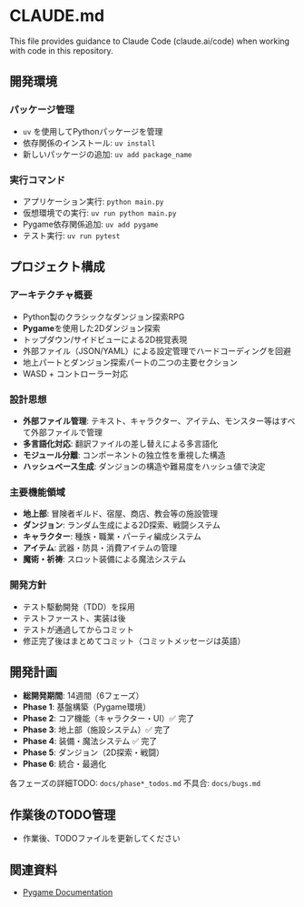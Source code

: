# CLAUDE.md

This file provides guidance to Claude Code (claude.ai/code) when working with code in this repository.

## 開発環境

### パッケージ管理
- `uv` を使用してPythonパッケージを管理
- 依存関係のインストール: `uv install`
- 新しいパッケージの追加: `uv add package_name`

### 実行コマンド
- アプリケーション実行: `python main.py`
- 仮想環境での実行: `uv run python main.py`
- Pygame依存関係追加: `uv add pygame`
- テスト実行: `uv run pytest`

## プロジェクト構成

### アーキテクチャ概要
- Python製のクラシックなダンジョン探索RPG
- **Pygame**を使用した2Dダンジョン探索
- トップダウン/サイドビューによる2D視覚表現
- 外部ファイル（JSON/YAML）による設定管理でハードコーディングを回避
- 地上パートとダンジョン探索パートの二つの主要セクション
- WASD + コントローラー対応

### 設計思想
- **外部ファイル管理**: テキスト、キャラクター、アイテム、モンスター等はすべて外部ファイルで管理
- **多言語化対応**: 翻訳ファイルの差し替えによる多言語化
- **モジュール分離**: コンポーネントの独立性を重視した構造
- **ハッシュベース生成**: ダンジョンの構造や難易度をハッシュ値で決定

### 主要機能領域
- **地上部**: 冒険者ギルド、宿屋、商店、教会等の施設管理
- **ダンジョン**: ランダム生成による2D探索、戦闘システム
- **キャラクター**: 種族・職業・パーティ編成システム
- **アイテム**: 武器・防具・消費アイテムの管理
- **魔術・祈祷**: スロット装備による魔法システム

### 開発方針
- テスト駆動開発（TDD）を採用
- テストファースト、実装は後
- テストが通過してからコミット
- 修正完了後はまとめてコミット（コミットメッセージは英語）

## 開発計画
- **総開発期間**: 14週間（6フェーズ）
- **Phase 1**: 基盤構築（Pygame環境）
- **Phase 2**: コア機能（キャラクター・UI）✅ 完了
- **Phase 3**: 地上部（施設システム）✅ 完了
- **Phase 4**: 装備・魔法システム ✅ 完了
- **Phase 5**: ダンジョン（2D探索・戦闘）
- **Phase 6**: 統合・最適化

各フェーズの詳細TODO: `docs/phase*_todos.md`
不具合: `docs/bugs.md`

## 作業後のTODO管理
- 作業後、TODOファイルを更新してください

## 関連資料
- [Pygame Documentation](https://www.pygame.org/docs/)
